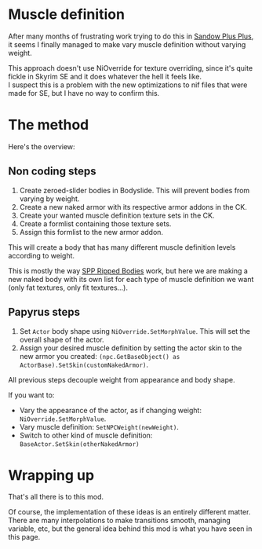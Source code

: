 # Muscle definition

After many months of frustrating work trying to do this in [Sandow Plus Plus][], it seems I finally managed to make vary muscle definition without varying weight.

This approach doesn't use NiOverride for texture overriding, since it's quite fickle in Skyrim SE and it does whatever the hell it feels like. \
I suspect this is a problem with the new optimizations to nif files that were made for SE, but I have no way to confirm this.

# The method

Here's the overview:

## Non coding steps

1. Create zeroed-slider bodies in Bodyslide. This will prevent bodies from varying by weight.
1. Create a new naked armor with its respective armor addons in the CK.
1. Create your wanted muscle definition texture sets in the CK.
1. Create a formlist containing those texture sets.
1. Assign this formlist to the new armor addon.

This will create a body that has many different muscle definition levels according to weight.

This is mostly the way [SPP Ripped Bodies][] work, but here we are making a new naked body with its own list for each type of muscle definition we want (only fat textures, only fit textures...).

## Papyrus steps

1. Set `Actor` body shape using `NiOverride.SetMorphValue`. This will set the overall shape of the actor.
1. Assign your desired muscle definition by setting the actor skin to the new armor you created: `(npc.GetBaseObject() as ActorBase).SetSkin(customNakedArmor)`.

All previous steps decouple weight from appearance and body shape.

If you want to:

- Vary the appearance of the actor, as if changing weight: `NiOverride.SetMorphValue`.
- Vary muscle definition: `SetNPCWeight(newWeight)`.
- Switch to other kind of muscle definition: `BaseActor.SetSkin(otherNakedArmor)`

# Wrapping up

That's all there is to this mod.

Of course, the implementation of these ideas is an entirely different matter. \
There are many interpolations to make transitions smooth, managing variable, etc, but the general idea behind this mod is what you have seen in this page.

[Sandow Plus Plus]: https://github.com/CarlosLeyvaAyala/Sandow-Plus-Plus
[SPP Ripped Bodies]: https://www.nexusmods.com/skyrimspecialedition/mods/34632
